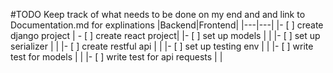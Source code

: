 #TODO
Keep track of what needs to be done on my end and and link to Documentation.md for explinations
|Backend|Frontend|
|---|---|
|- [ ] create django project | - [ ] create react project|
|- [ ] set up models | |
|- [ ] set up serializer | |
|- [ ] create restful api | |
|- [ ] set up testing env | |
|- [ ] write test for models | |
|- [ ] write test for api requests | |

